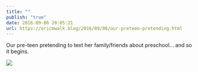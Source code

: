 ```yaml
---
title: ""
publish: "true"
date: 2016-09-06 20:05:21
url: https://ericmwalk.blog/2016/09/06/our-preteen-pretending.html
---
```


Our pre-teen pretending to text her family/friends about preschool... and so it begins.

![](https://ericmwalk.blog/uploads/2022/5b4ed5942c.jpg)